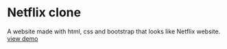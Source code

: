 # Netflix clone
A website made with html, css and bootstrap that looks like Netflix website. 
[view demo](https://sindhuinti.github.io/Netflix---clone/)
